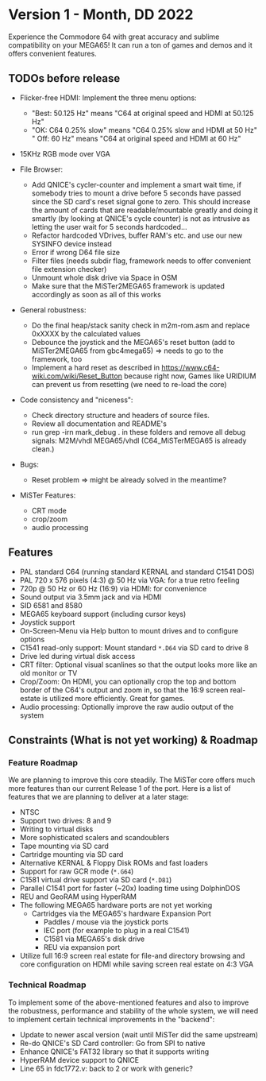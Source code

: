 Version 1 - Month, DD 2022
====================================

Experience the Commodore 64 with great accuracy and sublime compatibility
on your MEGA65! It can run a ton of games and demos and it offers convenient
features.

## TODOs before release

* Flicker-free HDMI: Implement the three menu options:
  - "Best: 50.125 Hz" means "C64 at original speed and HDMI at 50.125 Hz"
  - "OK: C64 0.25% slow" means "C64 0.25% slow and HDMI at 50 Hz"
   " Off: 60 Hz" means "C64 at original speed and HDMI at 60 Hz"

* 15KHz RGB mode over VGA

* File Browser:
  - Add QNICE's cycler-counter and implement a smart wait time, if somebody
    tries to mount a drive before 5 seconds have passed since the SD card's
    reset signal gone to zero. This should increase the amount of cards
    that are readable/mountable greatly and doing it smartly (by looking at
    QNICE's cycle counter) is not as intrusive as letting the user wait for
    5 seconds hardcoded...
  - Refactor hardcoded VDrives, buffer RAM's etc. and use
    our new SYSINFO device instead
  - Error if wrong D64 file size
  - Filter files (needs subdir flag, framework needs to offer convenient
    file extension checker)
  - Unmount whole disk drive via Space in OSM
  - Make sure that the MiSTer2MEGA65 framework is updated accordingly
    as soon as all of this works

* General robustness:
  - Do the final heap/stack sanity check in m2m-rom.asm and replace
    0xXXXX by the calculated values
  - Debounce the joystick and the MEGA65's reset button
    (add to MiSTer2MEGA65 from gbc4mega65)
    => needs to go to the framework, too
  - Implement a hard reset as described in
    https://www.c64-wiki.com/wiki/Reset_Button
    because right now, Games like URIDIUM can prevent us from resetting
    (we need to re-load the core)

* Code consistency and "niceness":
  - Check directory structure and headers of source files.
  - Review all documentation and README's
  - run    grep -irn mark_debug .
    in these folders and remove all debug signals:
    M2M/vhdl
    MEGA65/vhdl
    (C64_MiSTerMEGA65 is already clean.)

* Bugs:
   - Reset problem => might be already solved in the meantime?

* MiSTer Features:
   - CRT mode
   - crop/zoom
   - audio processing

## Features

* PAL standard C64 (running standard KERNAL and standard C1541 DOS)
* PAL 720 x 576 pixels (4:3) @ 50 Hz via VGA: for a true retro feeling
* 720p @ 50 Hz or 60 Hz (16:9) via HDMI: for convenience
* Sound output via 3.5mm jack and via HDMI
* SID 6581 and 8580
* MEGA65 keyboard support (including cursor keys)
* Joystick support
* On-Screen-Menu via Help button to mount drives and to configure options
* C1541 read-only support: Mount standard `*.D64` via SD card to drive 8
* Drive led during virtual disk access
* CRT filter: Optional visual scanlines so that the output looks more like an
  old monitor or TV
* Crop/Zoom: On HDMI, you can optionally crop the top and bottom border of
  the C64's output and zoom in, so that the 16:9 screen real-estate is
  utilized more efficiently. Great for games.
* Audio processing: Optionally improve the raw audio output of the system

## Constraints (What is not yet working) & Roadmap

### Feature Roadmap

We are planning to improve this core steadily. The MiSTer core offers much
more features than our current Release 1 of the port. Here is a list of
features that we are planning to deliver at a later stage:

* NTSC
* Support two drives: 8 and 9
* Writing to virtual disks
* More sophisticated scalers and scandoublers
* Tape mounting via SD card
* Cartridge mounting via SD card
* Alternative KERNAL & Floppy Disk ROMs and fast loaders
* Support for raw GCR mode (`*.G64`)
* C1581 virtual drive support via SD card (`*.D81`)
* Parallel C1541 port for faster (~20x) loading time using DolphinDOS
* REU and GeoRAM using HyperRAM
* The following MEGA65 hardware ports are not yet working
  * Cartridges via the MEGA65's hardware Expansion Port
	* Paddles / mouse via the joystick ports
	* IEC port (for example to plug in a real C1541)	
	* C1581 via MEGA65's disk drive
	* REU via expansion port
* Utilize full 16:9 screen real estate for file-and directory browsing and
  core configuration on HDMI while saving screen real estate on 4:3 VGA

### Technical Roadmap

To implement some of the above-mentioned features and also to improve the
robustness, performance and stability of the whole system, we will need
to implement certain technical improvements in the "backend":

* Update to newer ascal version (wait until MiSTer did the same upstream)
* Re-do QNICE's SD Card controller: Go from SPI to native
* Enhance QNICE's FAT32 library so that it supports writing
* HyperRAM device support to QNICE
* Line 65 in fdc1772.v: back to 2 or work with generic?
